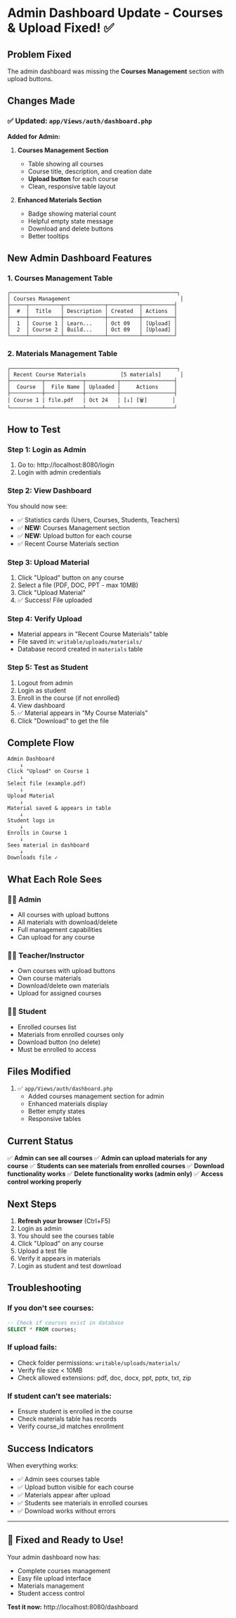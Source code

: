 # Admin Dashboard Update - Courses & Upload Fixed! ✅

## Problem Fixed
The admin dashboard was missing the **Courses Management** section with upload buttons.

## Changes Made

### ✅ Updated: `app/Views/auth/dashboard.php`

**Added for Admin:**
1. **Courses Management Section**
   - Table showing all courses
   - Course title, description, and creation date
   - **Upload button** for each course
   - Clean, responsive table layout

2. **Enhanced Materials Section**
   - Badge showing material count
   - Helpful empty state message
   - Download and delete buttons
   - Better tooltips

## New Admin Dashboard Features

### 1. Courses Management Table
```
┌─────────────────────────────────────────────────────┐
│ Courses Management                                   │
├─────┬──────────┬─────────────┬──────────┬──────────┤
│  #  │  Title   │ Description │ Created  │ Actions  │
├─────┼──────────┼─────────────┼──────────┼──────────┤
│  1  │ Course 1 │ Learn...    │ Oct 09   │ [Upload] │
│  2  │ Course 2 │ Build...    │ Oct 09   │ [Upload] │
└─────┴──────────┴─────────────┴──────────┴──────────┘
```

### 2. Materials Management Table
```
┌─────────────────────────────────────────────────────┐
│ Recent Course Materials           [5 materials]      │
├──────────┬────────────┬──────────┬─────────────────┤
│  Course  │  File Name │ Uploaded │     Actions     │
├──────────┼────────────┼──────────┼─────────────────┤
│ Course 1 │ file.pdf   │ Oct 24   │ [↓] [🗑️]        │
└──────────┴────────────┴──────────┴─────────────────┘
```

## How to Test

### Step 1: Login as Admin
1. Go to: http://localhost:8080/login
2. Login with admin credentials

### Step 2: View Dashboard
You should now see:
- ✅ Statistics cards (Users, Courses, Students, Teachers)
- ✅ **NEW:** Courses Management section
- ✅ **NEW:** Upload button for each course
- ✅ Recent Course Materials section

### Step 3: Upload Material
1. Click "Upload" button on any course
2. Select a file (PDF, DOC, PPT - max 10MB)
3. Click "Upload Material"
4. ✅ Success! File uploaded

### Step 4: Verify Upload
- Material appears in "Recent Course Materials" table
- File saved in: `writable/uploads/materials/`
- Database record created in `materials` table

### Step 5: Test as Student
1. Logout from admin
2. Login as student
3. Enroll in the course (if not enrolled)
4. View dashboard
5. ✅ Material appears in "My Course Materials"
6. Click "Download" to get the file

## Complete Flow

```
Admin Dashboard
    ↓
Click "Upload" on Course 1
    ↓
Select file (example.pdf)
    ↓
Upload Material
    ↓
Material saved & appears in table
    ↓
Student logs in
    ↓
Enrolls in Course 1
    ↓
Sees material in dashboard
    ↓
Downloads file ✓
```

## What Each Role Sees

### 👨‍💼 Admin
- All courses with upload buttons
- All materials with download/delete
- Full management capabilities
- Can upload for any course

### 👨‍🏫 Teacher/Instructor
- Own courses with upload buttons
- Own course materials
- Download/delete own materials
- Upload for assigned courses

### 👨‍🎓 Student
- Enrolled courses list
- Materials from enrolled courses only
- Download button (no delete)
- Must be enrolled to access

## Files Modified

1. ✅ `app/Views/auth/dashboard.php`
   - Added courses management section for admin
   - Enhanced materials display
   - Better empty states
   - Responsive tables

## Current Status

✅ **Admin can see all courses**
✅ **Admin can upload materials for any course**
✅ **Students can see materials from enrolled courses**
✅ **Download functionality works**
✅ **Delete functionality works (admin only)**
✅ **Access control working properly**

## Next Steps

1. **Refresh your browser** (Ctrl+F5)
2. Login as admin
3. You should see the courses table
4. Click "Upload" on any course
5. Upload a test file
6. Verify it appears in materials
7. Login as student and test download

## Troubleshooting

### If you don't see courses:
```sql
-- Check if courses exist in database
SELECT * FROM courses;
```

### If upload fails:
- Check folder permissions: `writable/uploads/materials/`
- Verify file size < 10MB
- Check allowed extensions: pdf, doc, docx, ppt, pptx, txt, zip

### If student can't see materials:
- Ensure student is enrolled in the course
- Check materials table has records
- Verify course_id matches enrollment

## Success Indicators

When everything works:
- ✅ Admin sees courses table
- ✅ Upload button visible for each course
- ✅ Materials appear after upload
- ✅ Students see materials in enrolled courses
- ✅ Download works without errors

---

## 🎉 Fixed and Ready to Use!

Your admin dashboard now has:
- Complete courses management
- Easy file upload interface
- Materials management
- Student access control

**Test it now:** http://localhost:8080/dashboard
